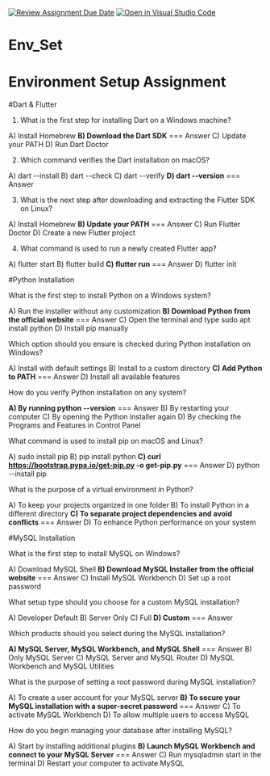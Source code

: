 [![Review Assignment Due Date](https://classroom.github.com/assets/deadline-readme-button-22041afd0340ce965d47ae6ef1cefeee28c7c493a6346c4f15d667ab976d596c.svg)](https://classroom.github.com/a/vnsr1XuU)
[![Open in Visual Studio Code](https://classroom.github.com/assets/open-in-vscode-2e0aaae1b6195c2367325f4f02e2d04e9abb55f0b24a779b69b11b9e10269abc.svg)](https://classroom.github.com/online_ide?assignment_repo_id=15633561&assignment_repo_type=AssignmentRepo)
# Env_Set

# Environment Setup Assignment

#Dart & Flutter

1. What is the first step for installing Dart on a Windows machine?

A) Install Homebrew
**B) Download the Dart SDK** === Answer
C) Update your PATH
D) Run Dart Doctor


2. Which command verifies the Dart installation on macOS?

A) dart --install
B) dart --check
C) dart --verify
**D) dart --version** === Answer


3. What is the next step after downloading and extracting the Flutter SDK on Linux?

A) Install Homebrew
**B) Update your PATH** === Answer
C) Run Flutter Doctor
D) Create a new Flutter project


4. What command is used to run a newly created Flutter app?

A) flutter start
B) flutter build
**C) flutter run** === Answer
D) flutter init


#Python Installation

What is the first step to install Python on a Windows system?

A) Run the installer without any customization
**B) Download Python from the official website** === Answer
C) Open the terminal and type sudo apt install python
D) Install pip manually

Which option should you ensure is checked during Python installation on Windows?

A) Install with default settings
B) Install to a custom directory
**C) Add Python to PATH** === Answer
D) Install all available features

How do you verify Python installation on any system?

**A) By running python --version** === Answer
B) By restarting your computer
C) By opening the Python installer again
D) By checking the Programs and Features in Control Panel

What command is used to install pip on macOS and Linux?

A) sudo install pip
B) pip install python
**C) curl https://bootstrap.pypa.io/get-pip.py -o get-pip.py** === Answer
D) python --install pip

What is the purpose of a virtual environment in Python?

A) To keep your projects organized in one folder
B) To install Python in a different directory
**C) To separate project dependencies and avoid conflicts** === Answer
D) To enhance Python performance on your system

#MySQL Installation

What is the first step to install MySQL on Windows?

A) Download MySQL Shell
**B) Download MySQL Installer from the official website** === Answer
C) Install MySQL Workbench
D) Set up a root password

What setup type should you choose for a custom MySQL installation?

A) Developer Default
B) Server Only
C) Full
**D) Custom** === Answer

Which products should you select during the MySQL installation?

**A) MySQL Server, MySQL Workbench, and MySQL Shell** === Answer
B) Only MySQL Server
C) MySQL Server and MySQL Router
D) MySQL Workbench and MySQL Utilities

What is the purpose of setting a root password during MySQL installation?

A) To create a user account for your MySQL server
**B) To secure your MySQL installation with a super-secret password** === Answer
C) To activate MySQL Workbench
D) To allow multiple users to access MySQL

How do you begin managing your database after installing MySQL?

A) Start by installing additional plugins
**B) Launch MySQL Workbench and connect to your MySQL Server** === Answer 
C) Run mysqladmin start in the terminal
D) Restart your computer to activate MySQL

